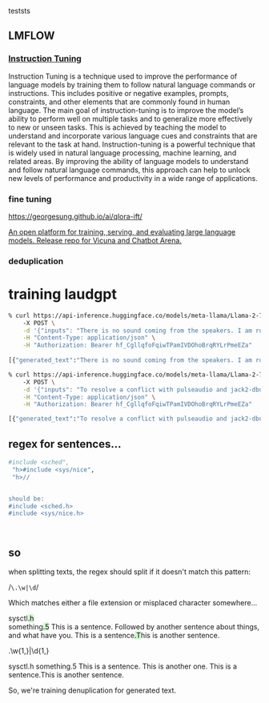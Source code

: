 ---
---


teststs


## LMFLOW
### [Instruction Tuning](https://optimalscale.github.io/LMFlow/#instruction-tuning "Permalink to this heading")




Instruction Tuning is a technique used to improve the performance of language models by training them to follow natural language commands or instructions. This includes positive or negative examples, prompts, constraints, and other elements that are commonly found in human language. The main goal of instruction-tuning is to improve the model’s ability to perform well on multiple tasks and to generalize more effectively to new or unseen tasks. This is achieved by teaching the model to understand and incorporate various language cues and constraints that are relevant to the task at hand. Instruction-tuning is a powerful technique that is widely used in natural language processing, machine learning, and related areas. By improving the ability of language models to understand and follow natural language commands, this approach can help to unlock new levels of performance and productivity in a wide range of applications.

### fine tuning

https://georgesung.github.io/ai/qlora-ift/



[An open platform for training, serving, and evaluating large language models. Release repo for Vicuna and Chatbot Arena.](https://github.com/lm-sys/FastChat/)


### deduplication


# training laudgpt



```bash
% curl https://api-inference.huggingface.co/models/meta-llama/Llama-2-70b-chat-hf \  ✖ ✹ ✭
    -X POST \
    -d '{"inputs": "There is no sound coming from the speakers. I am running ubuntu with jack2-dbus,  ", "parameters": {"temperature": 0.7, "max_new_tokens": 400}}' \
    -H "Content-Type: application/json" \
    -H "Authorization: Bearer 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"
    
[{"generated_text":"There is no sound coming from the speakers. I am running ubuntu with jack2-dbus,  \n\nI have tried restarting the jack server, and I have also tried connecting a pair of headphones to the audio output and still no sound.\n\nHere is the output of the `jack_check` command:\n```\nJack server is running.\nJack server is ready.\nJack server is using the following audio device:\n  Device #0: hw:1,0: Audio device (hw:1,0)\nJack server is using the following MIDI device:\n  Device #0: hw:1,0: MIDI device (hw:1,0)\nNo MIDI devices are currently connected.\nNo audio devices are currently connected.\n```\nAnd here is the output of the `aplay -l` command:\n```\n**** List of PLAYBACK Hardware Devices ****\n\ncard 0: HDAudio [HDAudio], device 0: ALC892 Analog [ALC892 Analog]\n  Subdevices: 0/1\n  Subdevice #0: subdevice #0\ncard 0: HDAudio [HDAudio], device 1: ALC892 Digital [ALC892 Digital]\n  Subdevices: 1/1\n  Subdevice #0: subdevice #0\ncard 1: USB [USB], device 0: USB Audio [USB Audio]\n  Subdevices: 0/1\n  Subdevice #0: subdevice #0\n```\nI have also tried using aplay to play a file and it works fine.\n\nI have no idea what is going on, any help would be greatly appreciated.\n\nEdit:\nI have also tried using `jack_ Audio_Route_Add` to add a route for the system audio and it does not work."}]%  
```


```bash
% curl https://api-inference.huggingface.co/models/meta-llama/Llama-2-70b-chat-hf \                                              ✖ ✹ ✭
    -X POST \
    -d '{"inputs": "To resolve a conflict with pulseaudio and jack2-dbus,  ", "parameters": {"temperature": 0.7, "max_new_tokens": 400}}' \
    -H "Content-Type: application/json" \
    -H "Authorization: Bearer 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"

[{"generated_text":"To resolve a conflict with pulseaudio and jack2-dbus,  \n\n1. Disable the jack2-dbus service:\n```sudo systemctl disable jack2-dbus.service```\n2. Disable pulseaudio's jack support:\n```sudo sed -i '/jack/ s/^/#/g' /etc/pulse/default.pa```\n3. Restart the pulseaudio service:\n```sudo systemctl restart pulseaudio.service```\n\nThis should prevent the conflict between pulseaudio and jack2-dbus."}]
```



## regex for sentences...


```bash
#include <sched",
 "h>#include <sys/nice",
 "h>//


should be:
#include <sched.h>
#include <sys/nice.h>




```

## so

when splitting texts, the regex should split if it doesn't match this pattern:

/`\.\w|\d`/


Which matches either a file extension or misplaced character somewhere...


sysctl<mark style="background: #BBFABBA6;">.h</mark>  
something<mark style="background: #BBFABBA6;">.5</mark>
This is a sentence. Followed by another sentence about things, and what have you.
This is a sentence<mark style="background: #BBFABBA6;">.T</mark>his is another sentence.

\.\w{1,}|\d{1,}




sysctl.h
something.5
This is a sentence. This is another one.
This is a sentence.This is another sentence.

So, we're training denuplication for generated text.


